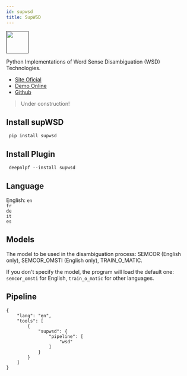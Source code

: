 ```yaml
---
id: supwsd
title: SupWSD
---
```


<a href="" target="_blank">
    <img src="https://supwsd.net/supwsd/img/supwsd_logo_com.png" data-canonical-src="" width="60" height="60" />
</a>

Python Implementations of Word Sense Disambiguation (WSD) Technologies.

- [Site Oficial](https://supwsd.net/supwsd/)
- [Demo Online](https://supwsd.net/supwsd/demo.jsp)
- [Github](https://github.com/SI3P/supWSD)

> Under construction!

## Install supWSD
<!--DOCUSAURUS_CODE_TABS-->

<!--Shell--> 

     pip install supwsd

<!--END_DOCUSAURUS_CODE_TABS-->

## Install Plugin
<!--DOCUSAURUS_CODE_TABS-->

<!--Shell--> 

     deepnlpf --install supwsd

<!--END_DOCUSAURUS_CODE_TABS-->

## Language

English: ```en``` <br/>
```fr``` <br/>
```de``` <br/>
```it``` <br/>
```es``` <br/>

## Models

The model to be used in the disambiguation process: SEMCOR (English only), SEMCOR_OMSTI (English only), TRAIN_O_MATIC.

If you don't specify the model, the program will load the default one: ```semcor_omsti``` for English, ```train_o_matic``` for other languages.

## Pipeline
<!--DOCUSAURUS_CODE_TABS-->

<!--Json--> 
```
{
    "lang": "en",
    "tools": [
        {
            "supwsd": {
                "pipeline": [
                    "wsd"
                ]
            }
        }
    ]
}
```
<!--END_DOCUSAURUS_CODE_TABS-->